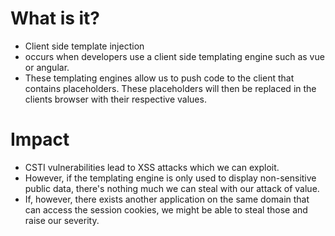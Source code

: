 #  What is it?
- Client side template injection
- occurs when developers use a client side templating engine such as vue or angular. 
- These templating engines allow us to push code to the client that contains placeholders. These placeholders will then be replaced in the clients browser with their respective values.

#  Impact
- CSTI vulnerabilities lead to XSS attacks which we can exploit. 
- However, if the templating engine is only used to display non-sensitive public data, there's nothing much we can steal with our attack of value. 
- If, however, there exists another application on the same domain that can access the session cookies, we might be able to steal those and raise our severity.

